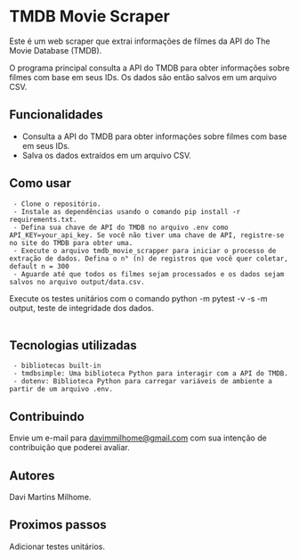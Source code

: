 # TMDB Movie Scraper
Este é um web scraper que extrai informações de filmes da API do The Movie Database (TMDB). </br>

O programa principal consulta a API do TMDB para obter informações sobre filmes com base em seus IDs. Os dados são então salvos em um arquivo CSV. </br>

## Funcionalidades
 - Consulta a API do TMDB para obter informações sobre filmes com base em seus IDs.
 - Salva os dados extraídos em um arquivo CSV.

## Como usar
     - Clone o repositório.
     - Instale as dependências usando o comando pip install -r requirements.txt.
     - Defina sua chave de API do TMDB no arquivo .env como API_KEY=your_api_key. Se você não tiver uma chave de API, registre-se no site do TMDB para obter uma.
     - Execute o arquivo tmdb_movie_scrapper para iniciar o processo de extração de dados. Defina o n° (n) de registros que você quer coletar, default n = 300
     - Aguarde até que todos os filmes sejam processados e os dados sejam salvos no arquivo output/data.csv.

Execute os testes unitários com o comando python -m  pytest -v -s -m output, teste de integridade dos dados. <br/> <br/>

## Tecnologias utilizadas
     - bibliotecas built-in
     - tmdbsimple: Uma biblioteca Python para interagir com a API do TMDB.
     - dotenv: Biblioteca Python para carregar variáveis de ambiente a partir de um arquivo .env.

## Contribuindo
Envie um e-mail para davimmilhome@gmail.com com sua intenção de contribuição que poderei avaliar.

## Autores
Davi Martins Milhome.

## Proximos passos
Adicionar testes unitários.


